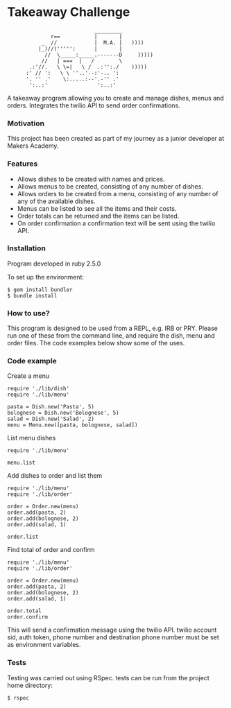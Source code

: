 Takeaway Challenge
==================
```
                            _________
              r==           |       |
           _  //            |  M.A. |   ))))
          |_)//(''''':      |       |
            //  \_____:_____.-------D     )))))
           //   | ===  |   /        \
       .:'//.   \ \=|   \ /  .:'':./    )))))
      :' // ':   \ \ ''..'--:'-.. ':
      '. '' .'    \:.....:--'.-'' .'
       ':..:'                ':..:'

 ```

A takeaway program allowing you to create and manage dishes, menus and orders. Integrates the twilio API to send order confirmations.

### Motivation

This project has been created as part of my journey as a junior developer at Makers Academy.

### Features

- Allows dishes to be created with names and prices.
- Allows menus to be created, consisting of any number of dishes.
- Allows orders to be created from a menu, consisting of any number of any of the available dishes.
- Menus can be listed to see all the items and their costs.
- Order totals can be returned and the items can be listed.
- On order confirmation a confirmation text will be sent using the twilio API.

### Installation

Program developed in ruby 2.5.0

To set up the environment:

```
$ gem install bundler
$ bundle install
```

### How to use?

This program is designed to be used from a REPL, e.g. IRB or PRY. Please run one of these from the command line, and require the dish, menu and order files. The code examples below show some of the uses.

### Code example

Create a menu

```
require './lib/dish'
require './lib/menu'

pasta = Dish.new('Pasta', 5)
bolognese = Dish.new('Bolognese', 5)
salad = Dish.new('Salad', 2)
menu = Menu.new([pasta, bolognese, salad])
```

List menu dishes

```
require './lib/menu'

menu.list
```

Add dishes to order and list them

```
require './lib/menu'
require './lib/order'

order = Order.new(menu)
order.add(pasta, 2)
order.add(bolognese, 2)
order.add(salad, 1)

order.list
```

Find total of order and confirm

```
require './lib/menu'
require './lib/order'

order = Order.new(menu)
order.add(pasta, 2)
order.add(bolognese, 2)
order.add(salad, 1)

order.total
order.confirm
```

This will send a confirmation message using the twilio API. twilio account sid, auth token, phone number and destination phone number must be set as environment variables.

### Tests

Testing was carried out using RSpec. tests can be run from the project home directory:

```
$ rspec
```
